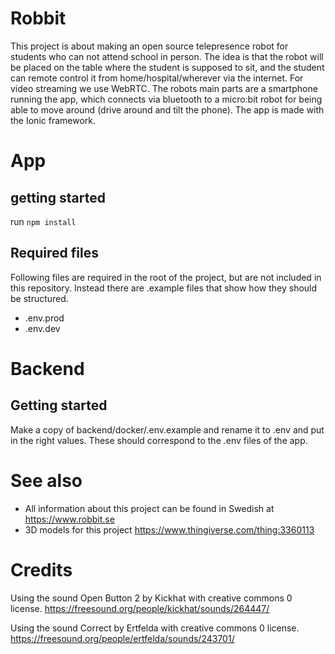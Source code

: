 # Robbit

This project is about making an open source telepresence robot for students who can not attend school in person. The idea is that the robot will be placed on the table where the student is supposed to sit, and the student can remote control it from home/hospital/wherever via the internet. For video streaming we use WebRTC. The robots main parts are a smartphone running the app, which connects via bluetooth to a micro:bit robot for being able to move around (drive around and tilt the phone). The app is made with the Ionic framework.

# App
## getting started
run `npm install`

## Required files

Following files are required in the root of the project, but are not included in this repository. Instead there are .example files that show how they should be structured.

* .env.prod
* .env.dev

# Backend

## Getting started
Make a copy of backend/docker/.env.example and rename it to .env and put in the right values. These should correspond to the .env files of the app. 


# See also

* All information about this project can be found in Swedish at https://www.robbit.se
* 3D models for this project https://www.thingiverse.com/thing:3360113

# Credits

Using the sound Open Button 2 by Kickhat with creative commons 0 license.
https://freesound.org/people/kickhat/sounds/264447/

Using the sound Correct by Ertfelda with creative commons 0 license.
https://freesound.org/people/ertfelda/sounds/243701/


